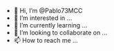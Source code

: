 - 👋 Hi, I’m @Pablo73MCC
- 👀 I’m interested in ...
- 🌱 I’m currently learning ...
- 💞️ I’m looking to collaborate on ...
- 📫 How to reach me ...

<!---
Pablo73MCC/Pablo73MCC is a ✨ special ✨ repository because its `README.md` (this file) appears on your GitHub profile.
You can click the Preview link to take a look at your changes.
--->
